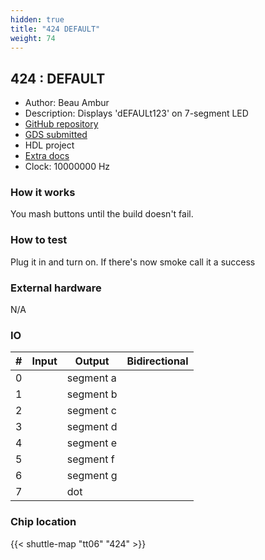 ```yaml
---
hidden: true
title: "424 DEFAULT"
weight: 74
---
```


## 424 : DEFAULT

* Author: Beau Ambur
* Description: Displays 'dEFAULt123' on 7-segment LED
* [GitHub repository](https://github.com/nubcore/default-tape)
* [GDS submitted](https://github.com/nubcore/default-tape/actions/runs/8681904975)
* HDL project
* [Extra docs]()
* Clock: 10000000 Hz

<!---

This file is used to generate your project datasheet. Please fill in the information below and delete any unused
sections.

You can also include images in this folder and reference them in the markdown. Each image must be less than
512 kb in size, and the combined size of all images must be less than 1 MB.
-->


### How it works

You mash buttons until the build doesn't fail.

### How to test

Plug it in and turn on. If there's now smoke call it a success

### External hardware

N/A


### IO

| #             | Input    | Output   | Bidirectional   |
| ------------- | -------- | -------- | --------------- |
| 0 |   | segment a  |         |
| 1 |   | segment b  |         |
| 2 |   | segment c  |         |
| 3 |   | segment d  |         |
| 4 |   | segment e  |         |
| 5 |   | segment f  |         |
| 6 |   | segment g  |         |
| 7 |   | dot  |         |


### Chip location

{{< shuttle-map "tt06" "424" >}}
